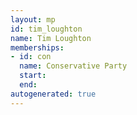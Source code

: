 ```yaml
---
layout: mp
id: tim_loughton
name: Tim Loughton
memberships:
- id: con
  name: Conservative Party
  start: 
  end: 
autogenerated: true
---
```

